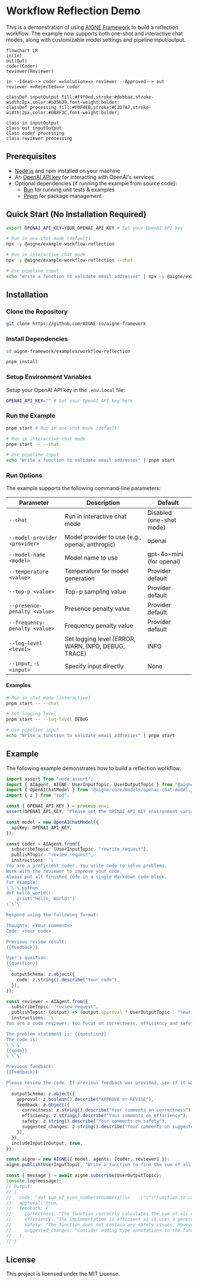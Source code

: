 # Workflow Reflection Demo

This is a demonstration of using [AIGNE Framework](https://github.com/AIGNE-io/aigne-framework) to build a reflection workflow. The example now supports both one-shot and interactive chat modes, along with customizable model settings and pipeline input/output.

```mermaid
flowchart LR
in(In)
out(Out)
coder(Coder)
reviewer(Reviewer)

in --Ideas--> coder ==Solution==> reviewer --Approved--> out
reviewer ==Rejected==> coder

classDef inputOutput fill:#f9f0ed,stroke:#debbae,stroke-width:2px,color:#b35b39,font-weight:bolder;
classDef processing fill:#F0F4EB,stroke:#C2D7A7,stroke-width:2px,color:#6B8F3C,font-weight:bolder;

class in inputOutput
class out inputOutput
class coder processing
class reviewer processing
```

## Prerequisites

- [Node.js](https://nodejs.org) and npm installed on your machine
- An [OpenAI API key](https://platform.openai.com/api-keys) for interacting with OpenAI's services
- Optional dependencies (if running the example from source code):
  - [Bun](https://bun.sh) for running unit tests & examples
  - [Pnpm](https://pnpm.io) for package management

## Quick Start (No Installation Required)

```bash
export OPENAI_API_KEY=YOUR_OPENAI_API_KEY # Set your OpenAI API key

# Run in one-shot mode (default)
npx -y @aigne/example-workflow-reflection

# Run in interactive chat mode
npx -y @aigne/example-workflow-reflection --chat

# Use pipeline input
echo "Write a function to validate email addresses" | npx -y @aigne/example-workflow-reflection
```

## Installation

### Clone the Repository

```bash
git clone https://github.com/AIGNE-io/aigne-framework
```

### Install Dependencies

```bash
cd aigne-framework/examples/workflow-reflection

pnpm install
```

### Setup Environment Variables

Setup your OpenAI API key in the `.env.local` file:

```bash
OPENAI_API_KEY="" # Set your OpenAI API key here
```

### Run the Example

```bash
pnpm start # Run in one-shot mode (default)

# Run in interactive chat mode
pnpm start -- --chat

# Use pipeline input
echo "Write a function to validate email addresses" | pnpm start
```

### Run Options

The example supports the following command-line parameters:

| Parameter | Description | Default |
|-----------|-------------|---------|
| `--chat` | Run in interactive chat mode | Disabled (one-shot mode) |
| `--model-provider <provider>` | Model provider to use (e.g., openai, anthropic) | openai |
| `--model-name <model>` | Model name to use | gpt-4o-mini (for openai) |
| `--temperature <value>` | Temperature for model generation | Provider default |
| `--top-p <value>` | Top-p sampling value | Provider default |
| `--presence-penalty <value>` | Presence penalty value | Provider default |
| `--frequency-penalty <value>` | Frequency penalty value | Provider default |
| `--log-level <level>` | Set logging level (ERROR, WARN, INFO, DEBUG, TRACE) | INFO |
| `--input`, `-i <input>` | Specify input directly | None |

#### Examples

```bash
# Run in chat mode (interactive)
pnpm start -- --chat

# Set logging level
pnpm start -- --log-level DEBUG

# Use pipeline input
echo "Write a function to validate email addresses" | pnpm start
```

## Example

The following example demonstrates how to build a reflection workflow:

```typescript
import assert from "node:assert";
import { AIAgent, AIGNE, UserInputTopic, UserOutputTopic } from "@aigne/core";
import { OpenAIChatModel } from "@aigne/core/models/openai-chat-model.js";
import { z } from "zod";

const { OPENAI_API_KEY } = process.env;
assert(OPENAI_API_KEY, "Please set the OPENAI_API_KEY environment variable");

const model = new OpenAIChatModel({
  apiKey: OPENAI_API_KEY,
});

const coder = AIAgent.from({
  subscribeTopic: [UserInputTopic, "rewrite_request"],
  publishTopic: "review_request",
  instructions: `\
You are a proficient coder. You write code to solve problems.
Work with the reviewer to improve your code.
Always put all finished code in a single Markdown code block.
For example:
\`\`\`python
def hello_world():
    print("Hello, World!")
\`\`\`

Respond using the following format:

Thoughts: <Your comments>
Code: <Your code>

Previous review result:
{{feedback}}

User's question:
{{question}}
`,
  outputSchema: z.object({
    code: z.string().describe("Your code"),
  }),
});

const reviewer = AIAgent.from({
  subscribeTopic: "review_request",
  publishTopic: (output) => (output.approval ? UserOutputTopic : "rewrite_request"),
  instructions: `\
You are a code reviewer. You focus on correctness, efficiency and safety of the code.

The problem statement is: {{question}}
The code is:
\`\`\`
{{code}}
\`\`\`

Previous feedback:
{{feedback}}

Please review the code. If previous feedback was provided, see if it was addressed.
`,
  outputSchema: z.object({
    approval: z.boolean().describe("APPROVE or REVISE"),
    feedback: z.object({
      correctness: z.string().describe("Your comments on correctness"),
      efficiency: z.string().describe("Your comments on efficiency"),
      safety: z.string().describe("Your comments on safety"),
      suggested_changes: z.string().describe("Your comments on suggested changes"),
    }),
  }),
  includeInputInOutput: true,
});

const aigne = new AIGNE({ model, agents: [coder, reviewer] });
aigne.publish(UserInputTopic, "Write a function to find the sum of all even numbers in a list.");

const { message } = await aigne.subscribe(UserOutputTopic);
console.log(message);
// Output:
// {
//   code: "def sum_of_even_numbers(numbers):\n    \"\"\"Function to calculate the sum of all even numbers in a list.\"\"\"\n    return sum(number for number in numbers if number % 2 == 0)",
//   approval: true,
//   feedback: {
//     correctness: "The function correctly calculates the sum of all even numbers in the given list. It properly checks for evenness using the modulus operator and sums the valid numbers.",
//     efficiency: "The implementation is efficient as it uses a generator expression which computes the sum in a single pass over the list. This minimizes memory usage as compared to creating an intermediate list of even numbers.",
//     safety: "The function does not contain any safety issues. However, it assumes that all elements in the input list are integers. It would be prudent to handle cases where the input contains non-integer values (e.g., None, strings, etc.).",
//     suggested_changes: "Consider adding type annotations to the function for better clarity and potential type checking, e.g. `def sum_of_even_numbers(numbers: list[int]) -> int:`. Also, include input validation to ensure 'numbers' is a list of integers.",
//   },
// }
```

## License

This project is licensed under the MIT License.
